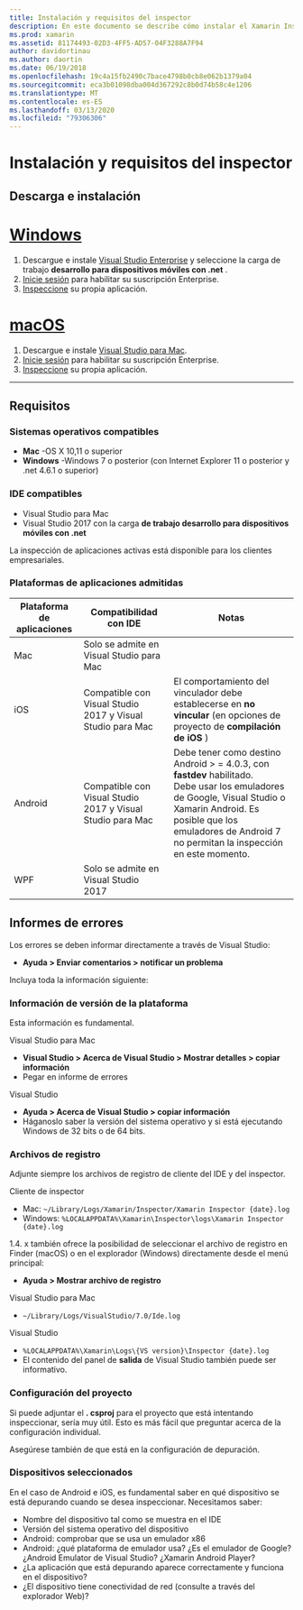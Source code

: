 ```yaml
---
title: Instalación y requisitos del inspector
description: En este documento se describe cómo instalar el Xamarin Inspector y se describen las plataformas de sistema operativo, IDE y de aplicación compatibles.
ms.prod: xamarin
ms.assetid: 81174493-02D3-4FF5-AD57-04F3288A7F94
author: davidortinau
ms.author: daortin
ms.date: 06/19/2018
ms.openlocfilehash: 19c4a15fb2490c7bace4798b0cb8e062b1379a04
ms.sourcegitcommit: eca3b01098dba004d367292c8b0d74b58c4e1206
ms.translationtype: MT
ms.contentlocale: es-ES
ms.lasthandoff: 03/13/2020
ms.locfileid: "79306306"
---
```

# <a name="inspector-installation-and-requirements"></a>Instalación y requisitos del inspector

## <a name="download-and-installation"></a>Descarga e instalación

# <a name="windows"></a>[Windows](#tab/windows)

1. Descargue e instale [Visual Studio Enterprise](https://visualstudio.microsoft.com/vs/) y seleccione la carga de trabajo **desarrollo para dispositivos móviles con .net** .
1. [Inicie sesión](https://docs.microsoft.com/visualstudio/ide/signing-in-to-visual-studio) para habilitar su suscripción Enterprise.
1. [Inspeccione](~/tools/inspector/inspect.md) su propia aplicación.

# <a name="macos"></a>[macOS](#tab/macos)

1. Descargue e instale [Visual Studio para Mac](https://visualstudio.microsoft.com/vs/mac/).
1. [Inicie sesión](https://docs.microsoft.com/visualstudio/mac/activation) para habilitar su suscripción Enterprise.
1. [Inspeccione](~/tools/inspector/inspect.md) su propia aplicación.

-----

## <a name="requirements"></a>Requisitos

### <a name="supported-operating-systems"></a>Sistemas operativos compatibles

- **Mac** -OS X 10,11 o superior
- **Windows** -Windows 7 o posterior (con Internet Explorer 11 o posterior y .net 4.6.1 o superior)

### <a name="supported-ides"></a>IDE compatibles

- Visual Studio para Mac
- Visual Studio 2017 con la carga **de trabajo desarrollo para dispositivos móviles con .net**

La inspección de aplicaciones activas está disponible para los clientes empresariales.

<a name="supported-platforms" />

### <a name="supported-app-platforms"></a>Plataformas de aplicaciones admitidas

|Plataforma de aplicaciones|Compatibilidad con IDE|Notas|
|--- |--- |--- |
|Mac|Solo se admite en Visual Studio para Mac|
|iOS|Compatible con Visual Studio 2017 y Visual Studio para Mac| El comportamiento del vinculador debe establecerse en **no vincular** (en opciones de proyecto de **compilación de iOS** ) |
|Android|Compatible con Visual Studio 2017 y Visual Studio para Mac|Debe tener como destino Android > = 4.0.3, con **fastdev** habilitado.<br />Debe usar los emuladores de Google, Visual Studio o Xamarin Android. Es posible que los emuladores de Android 7 no permitan la inspección en este momento.|
|WPF|Solo se admite en Visual Studio 2017|

<a name="reporting-bugs" />

## <a name="reporting-bugs"></a>Informes de errores

Los errores se deben informar directamente a través de Visual Studio:

- **Ayuda > Enviar comentarios > notificar un problema**

Incluya toda la información siguiente:

### <a name="platform-version-information"></a>Información de versión de la plataforma

Esta información es fundamental.

Visual Studio para Mac

- **Visual Studio > Acerca de Visual Studio > Mostrar detalles > copiar información**
- Pegar en informe de errores

Visual Studio

- **Ayuda > Acerca de Visual Studio > copiar información**
- Háganoslo saber la versión del sistema operativo y si está ejecutando Windows de 32 bits o de 64 bits.

### <a name="log-files"></a>Archivos de registro

Adjunte siempre los archivos de registro de cliente del IDE y del inspector.

Cliente de inspector

- Mac: `~/Library/Logs/Xamarin/Inspector/Xamarin Inspector {date}.log`
- Windows: `%LOCALAPPDATA%\Xamarin\Inspector\logs\Xamarin Inspector {date}.log`

1.4. x también ofrece la posibilidad de seleccionar el archivo de registro en Finder (macOS) o en el explorador (Windows) directamente desde el menú principal:

- **Ayuda > Mostrar archivo de registro**

Visual Studio para Mac

- `~/Library/Logs/VisualStudio/7.0/Ide.log`

Visual Studio

- `%LOCALAPPDATA%\Xamarin\Logs\{VS version}\Inspector {date}.log`
- El contenido del panel de **salida** de Visual Studio también puede ser informativo.

### <a name="project-settings"></a>Configuración del proyecto

Si puede adjuntar el **. csproj** para el proyecto que está intentando inspeccionar, sería muy útil. Esto es más fácil que preguntar acerca de la configuración individual.

Asegúrese también de que está en la configuración de depuración.

### <a name="selected-devices"></a>Dispositivos seleccionados

En el caso de Android e iOS, es fundamental saber en qué dispositivo se está depurando cuando se desea inspeccionar. Necesitamos saber:

- Nombre del dispositivo tal como se muestra en el IDE
- Versión del sistema operativo del dispositivo
- Android: comprobar que se usa un emulador x86
- Android: ¿qué plataforma de emulador usa? ¿Es el emulador de Google? ¿Android Emulator de Visual Studio? ¿Xamarin Android Player?
- ¿La aplicación que está depurando aparece correctamente y funciona en el dispositivo?
- ¿El dispositivo tiene conectividad de red (consulte a través del explorador Web)?

[client-bugs]: https://github.com/Microsoft/workbooks/issues/new
